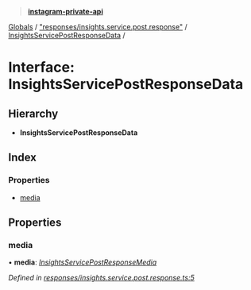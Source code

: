 > **[instagram-private-api](../README.md)**

[Globals](../README.md) / ["responses/insights.service.post.response"](../modules/_responses_insights_service_post_response_.md) / [InsightsServicePostResponseData](_responses_insights_service_post_response_.insightsservicepostresponsedata.md) /

# Interface: InsightsServicePostResponseData

## Hierarchy

* **InsightsServicePostResponseData**

## Index

### Properties

* [media](_responses_insights_service_post_response_.insightsservicepostresponsedata.md#media)

## Properties

###  media

• **media**: *[InsightsServicePostResponseMedia](_responses_insights_service_post_response_.insightsservicepostresponsemedia.md)*

*Defined in [responses/insights.service.post.response.ts:5](https://github.com/dilame/instagram-private-api/blob/e9c516c/src/responses/insights.service.post.response.ts#L5)*